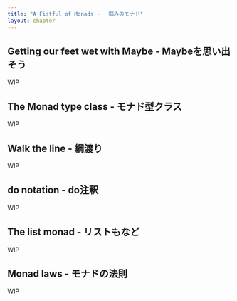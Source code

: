 ```yaml
---
title: "A Fistful of Monads - 一掴みのモナド"
layout: chapter
---
```




## Getting our feet wet with Maybe - Maybeを思い出そう

WIP



## The Monad type class - モナド型クラス

WIP



## Walk the line - 綱渡り

WIP



## do notation - do注釈

WIP



## The list monad - リストもなど

WIP



## Monad laws - モナドの法則

WIP

